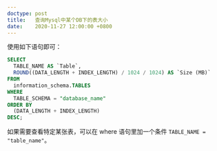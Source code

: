 ```yaml
---
doctype: post
title:   查询Mysql中某个DB下的表大小
date:    2020-11-27 12:00:00 +0800
---
```


使用如下语句即可：

```sql
SELECT
  TABLE_NAME AS `Table`,
  ROUND((DATA_LENGTH + INDEX_LENGTH) / 1024 / 1024) AS `Size (MB)`
FROM
  information_schema.TABLES
WHERE
  TABLE_SCHEMA = "database_name"
ORDER BY
  (DATA_LENGTH + INDEX_LENGTH)
DESC;
```

如果需要查看特定某张表，可以在 where 语句里加一个条件 `TABLE_NAME = "table_name"`。
